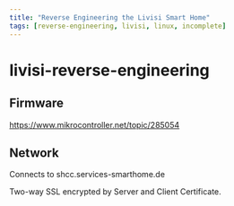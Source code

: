 ```yaml
---
title: "Reverse Engineering the Livisi Smart Home"
tags: [reverse-engineering, livisi, linux, incomplete]
---
```


# livisi-reverse-engineering

## Firmware

https://www.mikrocontroller.net/topic/285054

## Network

Connects to shcc.services-smarthome.de

Two-way SSL encrypted by Server and Client Certificate.
